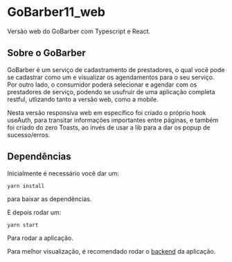 # GoBarber11_web
Versão web do GoBarber com Typescript e React.

## Sobre o GoBarber

GoBarber é um serviço de cadastramento de prestadores, o qual você pode se cadastrar como um e visualizar os agendamentos para o seu serviço. Por outro lado, o consumidor poderá selecionar e agendar com os prestadores de serviço, podendo se usufruir de uma aplicação completa restful, utlizando tanto a versão web, como a mobile.

Nesta versão responsiva web em específico foi criado o próprio hook useAuth, para transitar informações importantes entre páginas, e também foi criado do zero Toasts, ao invés de usar a lib para a dar os popup de sucesso/erros.

## Dependências
Inicialmente é necessário você dar um:

```
yarn install
```
para baixar as dependências.

E depois rodar um:

```
yarn start
```
Para rodar a aplicação.

Para melhor visualização, é recomendado rodar o [backend](https://github.com/RenatoDTH/GoBarber11_api) da aplicação.
